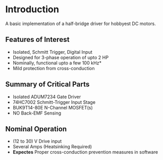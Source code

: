 # Introduction
A basic implementation of a half-bridge driver for hobbyest DC motors.

## Features of Interest
* Isolated, Schmitt Trigger, Digital Input
* Designed for 3-phase operation of upto 2 HP
* Nominally, functional upto a few 100 kHz* 
* Mild protection from cross-conduction

## Summary of Critical Parts
* Isolated ADUM7234 Gate Driver
* 74HC7002 Schmitt-Trigger Input Stage
* BUK9T14-80E N-Channel MOSFET(s)
* NO Back-EMF Sensing

## Nominal Operation
* (12 to 30) V Drive input
* Several Amps (Heatsinking Required)
* **Expectes** Proper cross-conduction prevention measures in software

